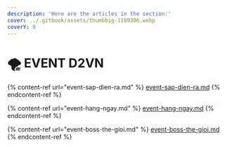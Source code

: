 ```yaml
---
description: 'Here are the articles in the section:'
cover: ../.gitbook/assets/thumbbig-1189306.webp
coverY: 0
---
```


# 🌪 EVENT D2VN

{% content-ref url="event-sap-dien-ra.md" %}
[event-sap-dien-ra.md](event-sap-dien-ra.md)
{% endcontent-ref %}

{% content-ref url="event-hang-ngay.md" %}
[event-hang-ngay.md](event-hang-ngay.md)
{% endcontent-ref %}

{% content-ref url="event-boss-the-gioi.md" %}
[event-boss-the-gioi.md](event-boss-the-gioi.md)
{% endcontent-ref %}
